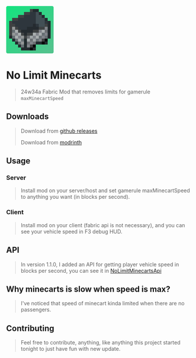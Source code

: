 

<img src="assets/nlm-icon-128-r.png" alt="Icon">

# No Limit Minecarts

> 24w34a Fabric Mod that removes limits for gamerule `maxMinecartSpeed`

## Downloads
> Download from [github releases](https://github.com/nosqd/no-limit-minecarts/releases)
> 
> Download from [modrinth](https://modrinth.com/mod/no-limit-minecarts)

## Usage
### Server
> Install mod on your server/host and set gamerule maxMinecartSpeed to anything you want (in blocks per second).
### Client
> Install mod on your client (fabric api is not necessary), and you can see your vehicle speed in F3 debug HUD.

## API
> In version 1.1.0, I added an API for getting player vehicle speed in blocks per second, you can see it in [NoLimitMinecartsApi](src/main/java/ru/nosqd/nlm/api/NoLimitMinecartsApi.java)

## Why minecarts is slow when speed is max?
> I've noticed that speed of minecart kinda limited when there are no passengers.

## Contributing
> Feel free to contribute, anything, like anything this project started tonight to just have fun with new update.